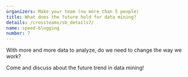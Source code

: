 ```yaml
---
organizers: Make your team (no more than 5 people)
title: What does the future hold for data mining?
details: /crossteams/sb_details7/
name: speed-blogging
number: 7
---
```


With more and more data to analyze, do we need to change the way we work? 

Come and discuss about the future trend in data mining!
